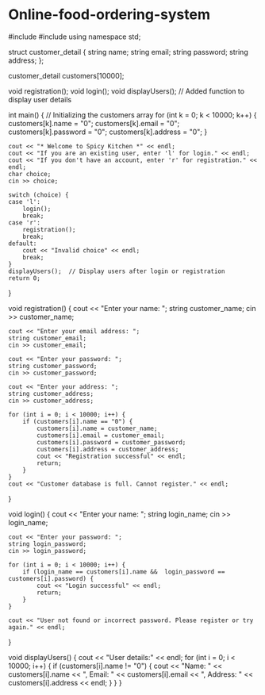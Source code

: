 # Online-food-ordering-system

#include <iostream>
#include <string>
using namespace std;

struct customer_detail {
    string name;
    string email;
    string password;
    string address;
};

customer_detail customers[10000];

void registration();
void login();
void displayUsers();  // Added function to display user details

int main() {
    // Initializing the customers array
    for (int k = 0; k < 10000; k++) {
        customers[k].name = "0";
        customers[k].email = "0";
        customers[k].password = "0";
        customers[k].address = "0";
    }

    cout << "* Welcome to Spicy Kitchen *" << endl;
    cout << "If you are an existing user, enter 'l' for login." << endl;
    cout << "If you don't have an account, enter 'r' for registration." << endl;
    char choice;
    cin >> choice;

    switch (choice) {
    case 'l':
        login();
        break;
    case 'r':
        registration();
        break;
    default:
        cout << "Invalid choice" << endl;
        break;
    }
    displayUsers();  // Display users after login or registration
    return 0;
}

void registration() {
    cout << "Enter your name: ";
    string customer_name;
    cin >> customer_name;

    cout << "Enter your email address: ";
    string customer_email;
    cin >> customer_email;

    cout << "Enter your password: ";
    string customer_password;
    cin >> customer_password;

    cout << "Enter your address: ";
    string customer_address;
    cin >> customer_address;

    for (int i = 0; i < 10000; i++) {
        if (customers[i].name == "0") {
            customers[i].name = customer_name;
            customers[i].email = customer_email;
            customers[i].password = customer_password;
            customers[i].address = customer_address;
            cout << "Registration successful" << endl;
            return;
        }
    }
    cout << "Customer database is full. Cannot register." << endl;
}

void login() {
    cout << "Enter your name: ";
    string login_name;
    cin >> login_name;

    cout << "Enter your password: ";
    string login_password;
    cin >> login_password;

    for (int i = 0; i < 10000; i++) {
        if (login_name == customers[i].name &&  login_password == customers[i].password) {
            cout << "Login successful" << endl;
            return;
        }
    }

    cout << "User not found or incorrect password. Please register or try again." << endl;
}

void displayUsers() {
    cout << "User details:" << endl;
    for (int i = 0; i < 10000; i++) {
        if (customers[i].name != "0") {
            cout << "Name: " << customers[i].name << ", Email: " << customers[i].email << ", Address: " << customers[i].address << endl;
        }
    }
}





